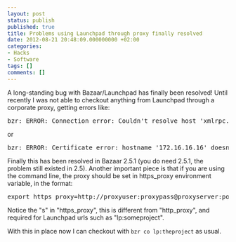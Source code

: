 ```yaml
---
layout: post
status: publish
published: true
title: Problems using Launchpad through proxy finally resolved
date: 2012-08-21 20:48:09.000000000 +02:00
categories:
- Hacks
- Software
tags: []
comments: []
---
```

A long-standing bug with Bazaar/Launchpad has finally been resolved! Until recently I was not able to checkout anything from Launchpad through a corporate proxy, getting errors like:
<pre>bzr: ERROR: Connection error: Couldn't resolve host 'xmlrpc.launchpad.net' [Errno 11004] getaddrinfo failed</pre>
or
<pre>bzr: ERROR: Certificate error: hostname '172.16.16.16' doesn't match either of '*.launchpad.net', 'launchpad.net'</pre>
Finally this has been resolved in Bazaar 2.5.1 (you do need 2.5.1, the problem still existed in 2.5). Another important piece is that if you are using the command line, the proxy should be set in https_proxy environment variable, in the format:
<pre>export https_proxy=http://proxyuser:proxypass@proxyserver:port/path</pre>
Notice the "s" in "https_proxy", this is different from "http_proxy", and required for Launchpad urls such as "lp:someproject".

With this in place now I can checkout with `bzr co lp:theproject` as usual.
